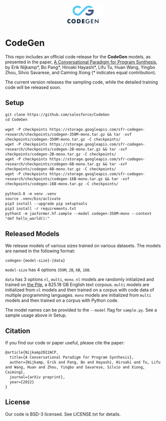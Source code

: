 <p align="center">
  <img src="img/codegen_logo_3.png" width="25%" height="25%">
</p>

# CodeGen
This repo includes an official code release for the **CodeGen** models, as presented in the paper, [A Conversational Paradigm for Program Synthesis](https://arxiv.org/abs/2203.13474), by Erik Nijkamp*, Bo Pang*, Hiroaki Hayashi*, Lifu Tu, Huan Wang, Yingbo Zhou, Silvio Savarese, and Caiming Xiong (* indicates equal contribution).

The current version releases the sampling code, while the detailed training code will be released soon.


## Setup
```
git clone https://github.com/salesforce/CodeGen
cd CodeGen

wget -P checkpoints https://storage.googleapis.com/sfr-codegen-research/checkpoints/codegen-350M-mono.tar.gz && tar -xvf checkpoints/codegen-350M-mono.tar.gz -C checkpoints/
wget -P checkpoints https://storage.googleapis.com/sfr-codegen-research/checkpoints/codegen-2B-mono.tar.gz && tar -xvf checkpoints/codegen-2B-mono.tar.gz -C checkpoints/
wget -P checkpoints https://storage.googleapis.com/sfr-codegen-research/checkpoints/codegen-6B-mono.tar.gz && tar -xvf checkpoints/codegen-6B-mono.tar.gz -C checkpoints/
wget -P checkpoints https://storage.googleapis.com/sfr-codegen-research/checkpoints/codegen-16B-mono.tar.gz && tar -xvf checkpoints/codegen-16B-mono.tar.gz -C checkpoints/

python3.8 -m venv .venv
source .venv/bin/activate
pip3 install --upgrade pip setuptools
pip3 install -r requirements.txt
python3 -m jaxformer.hf.sample --model codegen-350M-mono --context "def hello_world():"
```


## Released Models
We release models of various sizes trained on various datasets. The models are named in the following format:
```
codegen-{model-size}-{data}
```

`model-size` has 4 options `350M`, `2B`, `6B`, `16B`.

`data` has 3 options `nl`, `multi`, `mono`. `nl` models are randomly initialized and trained on [the Pile](https://github.com/EleutherAI/the-pile), a 825.18 GB English text corpous. `multi` models are initialized from `nl` models and then trained on a corpus with code data of multiple programming languages. `mono` models are initialized from `multi` models and then trained on a corpus with Python code.

The model names can be provided to the `--model` flag for `sample.py`. See a sample usage above in Setup.


## Citation
If you find our code or paper useful, please cite the paper:
```
@article{Nijkamp2022ACP,
  title={A Conversational Paradigm for Program Synthesis},
  author={Nijkamp, Erik and Pang, Bo and Hayashi, Hiroaki and Tu, Lifu and Wang, Huan and Zhou, Yingbo and Savarese, Silvio and Xiong, Caiming},
  journal={arXiv preprint},
  year={2022}
}
```


## License
Our code is BSD-3 licensed. See LICENSE.txt for details.
